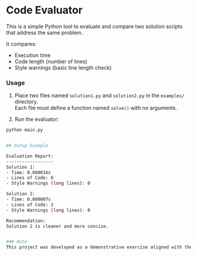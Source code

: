 # Code Evaluator

This is a simple Python tool to evaluate and compare two solution scripts that address the same problem.

It compares:
- Execution time
- Code length (number of lines)
- Style warnings (basic line length check)

### Usage

1. Place two files named `solution1.py` and `solution2.py` in the `examples/` directory.  
   Each file must define a function named `solve()` with no arguments.

2. Run the evaluator:
```bash
python main.py


## Outup Example

Evaluation Report:
------------------
Solution 1:
- Time: 0.000016s
- Lines of Code: 6
- Style Warnings (long lines): 0

Solution 2:
- Time: 0.000007s
- Lines of Code: 2
- Style Warnings (long lines): 0

Recommendation:
Solution 2 is cleaner and more concise.


### Note
This project was developed as a demonstrative exercise aligned with the responsibilities of the Coding Expert - LATAM role at Outlier.ai.
